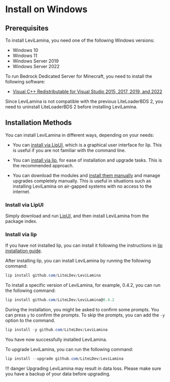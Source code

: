 # Install on Windows

## Prerequisites

To install LeviLamina, you need one of the following Windows versions:

- Windows 10
- Windows 11
- Windows Server 2019
- Windows Server 2022

To run Bedrock Dedicated Server for Minecraft, you need to install the following software:

- [Visual C++ Redistributable for Visual Studio 2015, 2017, 2019, and 2022](https://aka.ms/vs/17/release/vc_redist.x64.exe)

Since LeviLamina is not compatible with the previous LiteLoaderBDS 2, you need to uninstall LiteLoaderBDS 2 before installing LeviLamina.

## Installation Methods

You can install LeviLamina in different ways, depending on your needs:

- You can [install via LipUI](#install-via-lipui), which is a graphical user interface for lip. This is useful if you are not familiar with the command line.

- You can [install via lip](#install-via-lip), for ease of installation and upgrade tasks. This is the recommended approach.

- You can download the modules and [install them manually](#install-manually) and manage upgrades completely manually. This is useful in situations such as installing LeviLamina on air-gapped systems with no access to the internet.

### Install via LipUI

Simply download and run [LipUI](https://github.com/futrime/lipui), and then install LeviLamina from the package index.

### Install via lip

If you have not installed lip, you can install it following the instructions in [lip installation guide](https://futrime.github.io/lip/install/).

After installing lip, you can install LeviLamina by running the following command:

```powershell
lip install github.com/LiteLDev/LeviLamina
```

To install a specific version of LeviLamina, for example, 0.4.2, you can run the following command:

```powershell
lip install github.com/LiteLDev/LeviLamina@0.4.2
```

During the installation, you might be asked to confirm some prompts. You can press `y` to confirm the prompts. To skip the prompts, you can add the `-y` option to the command.

```powershell
lip install -y github.com/LiteLDev/LeviLamina
```

You have now successfully installed LeviLamina.

To upgrade LeviLamina, you can run the following command:

```powershell
lip install --upgrade github.com/LiteLDev/LeviLamina
```

!!! danger
    Upgrading LeviLamina may result in data loss. Please make sure you have a backup of your data before upgrading.
